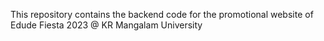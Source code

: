 This repository contains the backend code for the promotional website of Edude Fiesta 2023 @ KR Mangalam University
